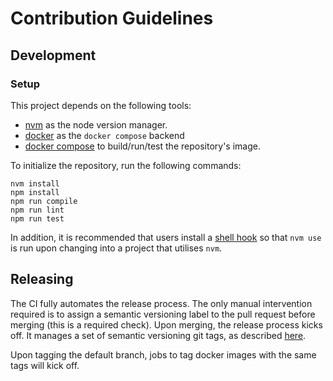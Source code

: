 # Contribution Guidelines

## Development

### Setup

This project depends on the following tools:
- [nvm](https://github.com/nvm-sh/nvm) as the node version manager.
- [docker](https://docs.docker.com/engine/install/) as the `docker compose` backend
- [docker compose](https://docs.docker.com/compose/install/) to build/run/test the repository's image.

To initialize the repository, run the following commands:
```shell
nvm install
npm install
npm run compile
npm run lint
npm run test
```

In addition, it is recommended that users install a [shell hook](https://github.com/nvm-sh/nvm#deeper-shell-integration)
so that `nvm use` is run upon changing into a project that utilises `nvm`.

## Releasing

The CI fully automates the release process. The only manual intervention required is to assign a semantic
versioning label to the pull request before merging (this is a required check). Upon merging, the
release process kicks off. It manages a set of semantic versioning git tags,
as described [here](https://github.com/infrastructure-blocks/git-tag-semver-action).

Upon tagging the default branch, jobs to tag docker images with the same tags will kick off.
